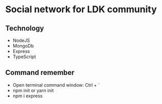 # Social network for LDK community

## Technology

- NodeJS
- MongoDb
- Express
- TypeScript

## Command remember

- Open terminal command window: Ctrl + `
- npm init or yarn init
- npm i express
